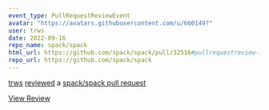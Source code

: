 ```yaml
---
event_type: PullRequestReviewEvent
avatar: "https://avatars.githubusercontent.com/u/660149?"
user: trws
date: 2022-09-16
repo_name: spack/spack
html_url: https://github.com/spack/spack/pull/32516#pullrequestreview-1109870069
repo_url: https://github.com/spack/spack
---
```


<a href='https://github.com/trws' target='_blank'>trws</a> <a href='https://github.com/spack/spack/pull/32516#pullrequestreview-1109870069' target='_blank'>reviewed</a> a <a href='https://github.com/spack/spack/pull/32516' target='_blank'>spack/spack pull request</a>

<small></small>

<a href='https://github.com/spack/spack/pull/32516#pullrequestreview-1109870069' target='_blank'>View Review</a>